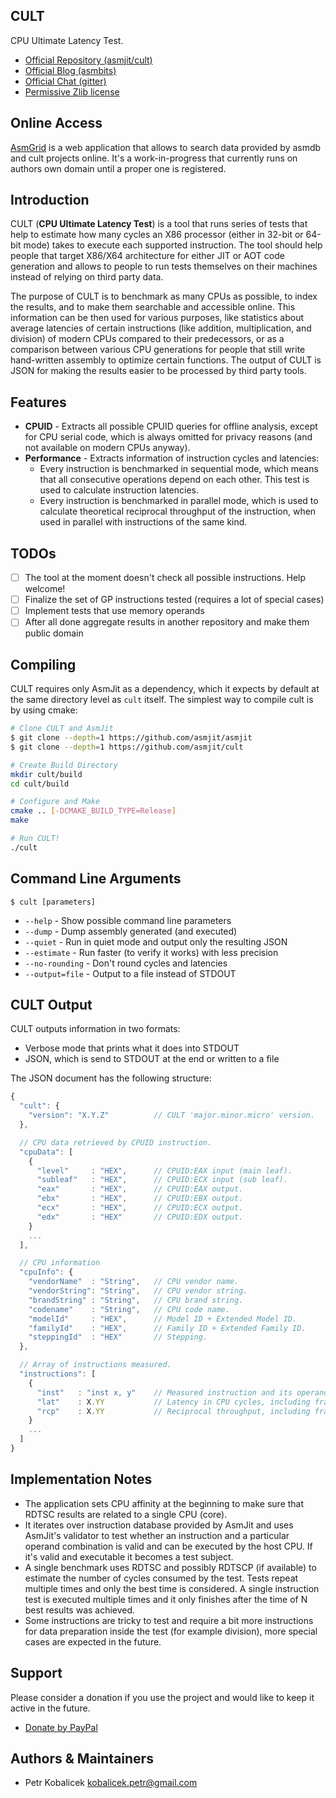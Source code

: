 CULT
----

CPU Ultimate Latency Test.

  * [Official Repository (asmjit/cult)](https://github.com/asmjit/cult)
  * [Official Blog (asmbits)](https://asmbits.blogspot.com/ncr)
  * [Official Chat (gitter)](https://gitter.im/asmjit/asmjit)
  * [Permissive Zlib license](./LICENSE.md)

Online Access
-------------

[AsmGrid](https://kobalicek.com/asmgrid) is a web application that allows to search data provided by asmdb and cult projects online. It's a work-in-progress that currently runs on authors own domain until a proper one is registered.

Introduction
------------

CULT (**CPU Ultimate Latency Test**) is a tool that runs series of tests that help to estimate how many cycles an X86 processor (either in 32-bit or 64-bit mode) takes to execute each supported instruction. The tool should help people that target X86/X64 architecture for either JIT or AOT code generation and allows to people to run tests themselves on their machines instead of relying on third party data.

The purpose of CULT is to benchmark as many CPUs as possible, to index the results, and to make them searchable and accessible online. This information can be then used for various purposes, like statistics about average latencies of certain instructions (like addition, multiplication, and division) of modern CPUs compared to their predecessors, or as a comparison between various CPU generations for people that still write hand-written assembly to optimize certain functions. The output of CULT is JSON for making the results easier to be processed by third party tools.

Features
--------

  * **CPUID** - Extracts all possible CPUID queries for offline analysis, except for CPU serial code, which is always omitted for privacy reasons (and not available on modern CPUs anyway).
  * **Performance** - Extracts information of instruction cycles and latencies:
    * Every instruction is benchmarked in sequential mode, which means that all consecutive operations depend on each other. This test is used to calculate instruction latencies.
    * Every instruction is benchmarked in parallel mode, which is used to calculate theoretical reciprocal throughput of the instruction, when used in parallel with instructions of the same kind.

TODOs
-----

  * [ ] The tool at the moment doesn't check all possible instructions. Help welcome!
  * [ ] Finalize the set of GP instructions tested (requires a lot of special cases)
  * [ ] Implement tests that use memory operands
  * [ ] After all done aggregate results in another repository and make them public domain

Compiling
---------

CULT requires only AsmJit as a dependency, which it expects by default at the same directory level as `cult` itself. The simplest way to compile cult is by using cmake:

```bash
# Clone CULT and AsmJit
$ git clone --depth=1 https://github.com/asmjit/asmjit
$ git clone --depth=1 https://github.com/asmjit/cult

# Create Build Directory
mkdir cult/build
cd cult/build

# Configure and Make
cmake .. [-DCMAKE_BUILD_TYPE=Release]
make

# Run CULT!
./cult
```

Command Line Arguments
----------------------

`$ cult [parameters]`

  * `--help` - Show possible command line parameters
  * `--dump` - Dump assembly generated (and executed)
  * `--quiet` - Run in quiet mode and output only the resulting JSON
  * `--estimate` - Run faster (to verify it works) with less precision
  * `--no-rounding` - Don't round cycles and latencies
  * `--output=file` - Output to a file instead of STDOUT

CULT Output
-----------

CULT outputs information in two formats:

  * Verbose mode that prints what it does into STDOUT
  * JSON, which is send to STDOUT at the end or written to a file

The JSON document has the following structure:

```js
{
  "cult": {
    "version": "X.Y.Z"          // CULT 'major.minor.micro' version.
  },

  // CPU data retrieved by CPUID instruction.
  "cpuData": [
    {
      "level"     : "HEX",      // CPUID:EAX input (main leaf).
      "subleaf"   : "HEX",      // CPUID:ECX input (sub leaf).
      "eax"       : "HEX",      // CPUID:EAX output.
      "ebx"       : "HEX",      // CPUID:EBX output.
      "ecx"       : "HEX",      // CPUID:ECX output.
      "edx"       : "HEX"       // CPUID:EDX output.
    }
    ...
  ],

  // CPU information
  "cpuInfo": {
    "vendorName"  : "String",   // CPU vendor name.
    "vendorString": "String",   // CPU vendor string.
    "brandString" : "String",   // CPU brand string.
    "codename"    : "String",   // CPU code name.
    "modelId"     : "HEX",      // Model ID + Extended Model ID.
    "familyId"    : "HEX",      // Family ID + Extended Family ID.
    "steppingId"  : "HEX"       // Stepping.
  },

  // Array of instructions measured.
  "instructions": [
    {
      "inst"   : "inst x, y"    // Measured instruction and its operands (unique).
      "lat"    : X.YY           // Latency in CPU cycles, including fractions.
      "rcp"    : X.YY           // Reciprocal throughput, including fractions.
    }
    ...
  ]
}
```

Implementation Notes
--------------------

  * The application sets CPU affinity at the beginning to make sure that RDTSC results are related to a single CPU (core).
  * It iterates over instruction database provided by AsmJit and uses AsmJit's validator to test whether an instruction and a particular operand combination is valid and can be executed by the host CPU. If it's valid and executable it becomes a test subject.
  * A single benchmark uses RDTSC and possibly RDTSCP (if available) to estimate the number of cycles consumed by the test. Tests repeat multiple times and only the best time is considered. A single instruction test is executed multiple times and it only finishes after the time of N best results was achieved.
  * Some instructions are tricky to test and require a bit more instructions for data preparation inside the test (for example division), more special cases are expected in the future.

Support
-------

Please consider a donation if you use the project and would like to keep it active in the future.

  * [Donate by PayPal](https://www.paypal.com/cgi-bin/webscr?cmd=_donations&business=QDRM6SRNG7378&lc=EN;&item_name=cult&currency_code=EUR)

Authors & Maintainers
---------------------

  * Petr Kobalicek <kobalicek.petr@gmail.com>
